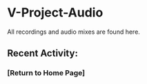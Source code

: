 # V-Project-Audio
All recordings and audio mixes are found here.

## Recent Activity:



















### [Return to Home Page]
